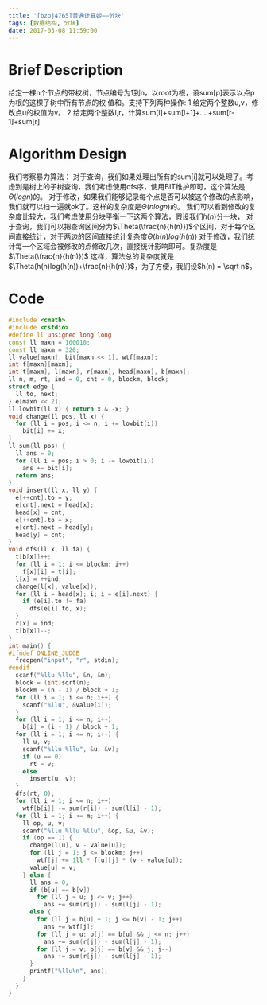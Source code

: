 ```yaml
---
title: '[bzoj4765]普通计算姬——分块'
tags: [数据结构, 分块]
date: 2017-03-08 11:59:00
---
```


# Brief Description
给定一棵n个节点的带权树，节点编号为1到n，以root为根，设sum[p]表示以点p为根的这棵子树中所有节点的权
值和。支持下列两种操作:
1 给定两个整数u,v，修改点u的权值为v。
2 给定两个整数l,r，计算sum[l]+sum[l+1]+....+sum[r-1]+sum[r]

# Algorithm Design
我们考察暴力算法：
对于查询，我们如果处理出所有的sum[i]就可以处理了。考虑到是树上的子树查询，我们考虑使用dfs序，使用BIT维护即可，这个算法是$\Theta(log n)$的。
对于修改，如果我们能够记录每个点是否可以被这个修改的点影响，我们就可以扫一遍就ok了。这样的复杂度是$\Theta(nlogn)$的。
我们可以看到修改的复杂度比较大，我们考虑使用分块平衡一下这两个算法，假设我们$h(n)$分一块，
对于查询，我们可以把查询区间分为$\Theta(\frac{n}{h(n)})$个区间，对于每个区间直接统计，对于两边的区间直接统计复杂度$\Theta(h(n)log(h(n))$
对于修改，我们统计每一个区域会被修改的点修改几次，直接统计影响即可。复杂度是$\Theta(\frac{n}{h(n)})$
这样，算法总的复杂度就是$\Theta(h(n)log(h(n))+\frac{n}{h(n)})$，为了方便，我们设$h(n) = \sqrt n$。

# Code
```cpp
#include <cmath>
#include <cstdio>
#define ll unsigned long long
const ll maxn = 100010;
const ll maxm = 320;
ll value[maxn], bit[maxn << 1], wtf[maxn];
int f[maxn][maxm];
int t[maxm], l[maxn], r[maxn], head[maxn], b[maxn];
ll n, m, rt, ind = 0, cnt = 0, blockm, block;
struct edge {
  ll to, next;
} e[maxn << 2];
ll lowbit(ll x) { return x & -x; }
void change(ll pos, ll x) {
  for (ll i = pos; i <= n; i += lowbit(i))
    bit[i] += x;
}
ll sum(ll pos) {
  ll ans = 0;
  for (ll i = pos; i > 0; i -= lowbit(i))
    ans += bit[i];
  return ans;
}
void insert(ll x, ll y) {
  e[++cnt].to = y;
  e[cnt].next = head[x];
  head[x] = cnt;
  e[++cnt].to = x;
  e[cnt].next = head[y];
  head[y] = cnt;
}
void dfs(ll x, ll fa) {
  t[b[x]]++;
  for (ll i = 1; i <= blockm; i++)
    f[x][i] = t[i];
  l[x] = ++ind;
  change(l[x], value[x]);
  for (ll i = head[x]; i; i = e[i].next) {
    if (e[i].to != fa)
      dfs(e[i].to, x);
  }
  r[x] = ind;
  t[b[x]]--;
}
int main() {
#ifndef ONLINE_JUDGE
  freopen("input", "r", stdin);
#endif
  scanf("%llu %llu", &n, &m);
  block = (int)sqrt(n);
  blockm = (n - 1) / block + 1;
  for (ll i = 1; i <= n; i++) {
    scanf("%llu", &value[i]);
  }
  for (ll i = 1; i <= n; i++)
    b[i] = (i - 1) / block + 1;
  for (ll i = 1; i <= n; i++) {
    ll u, v;
    scanf("%llu %llu", &u, &v);
    if (u == 0)
      rt = v;
    else
      insert(u, v);
  }
  dfs(rt, 0);
  for (ll i = 1; i <= n; i++)
    wtf[b[i]] += sum(r[i]) - sum(l[i] - 1);
  for (ll i = 1; i <= m; i++) {
    ll op, u, v;
    scanf("%llu %llu %llu", &op, &u, &v);
    if (op == 1) {
      change(l[u], v - value[u]);
      for (ll j = 1; j <= blockm; j++)
        wtf[j] += 1ll * f[u][j] * (v - value[u]);
      value[u] = v;
    } else {
      ll ans = 0;
      if (b[u] == b[v])
        for (ll j = u; j <= v; j++)
          ans += sum(r[j]) - sum(l[j] - 1);
      else {
        for (ll j = b[u] + 1; j <= b[v] - 1; j++)
          ans += wtf[j];
        for (ll j = u; b[j] == b[u] && j <= n; j++)
          ans += sum(r[j]) - sum(l[j] - 1);
        for (ll j = v; b[j] == b[v] && j; j--)
          ans += sum(r[j]) - sum(l[j] - 1);
      }
      printf("%llu\n", ans);
    }
  }
}

```